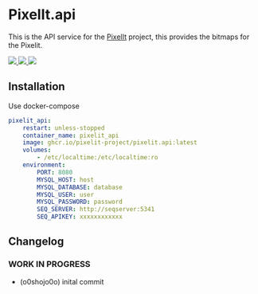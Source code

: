 # PixelIt.api

This is the API service for the [PixelIt](https://github.com/pixelit-project/PixelIt) project, this provides the bitmaps for the Pixelit.
  
<a href="https://t.me/pixelitdisplay">
    <img src="https://img.shields.io/endpoint?label=Telegram&style=for-the-badge&url=https%3A%2F%2Frunkit.io%2Fdamiankrawczyk%2Ftelegram-badge%2Fbranches%2Fmaster%3Furl%3Dhttps%3A%2F%2Ft.me%2Fpixelitdisplay"/>
</a> 
<a href="https://github.com/pixelit-project/PixelIt/discussions">
    <img src="https://img.shields.io/github/discussions/pixelit-project/PixelIt?&logo=github&label=GitHub%20Discussions&style=for-the-badge"/>
</a> 
<a href="https://discord.gg/JHE9P9zczW">
    <img src="https://img.shields.io/discord/558849582377861122?logo=discord&label=Discrod&style=for-the-badge"/>
</a> 


## Installation

Use docker-compose

```yml
pixelit_api:
    restart: unless-stopped
    container_name: pixelit_api
    image: ghcr.io/pixelit-project/pixelit.api:latest
    volumes:
        - /etc/localtime:/etc/localtime:ro
    environment:
        PORT: 8080
        MYSQL_HOST: host
        MYSQL_DATABASE: database
        MYSQL_USER: user
        MYSQL_PASSWORD: password
        SEQ_SERVER: http://seqserver:5341
        SEQ_APIKEY: xxxxxxxxxxxx
```

<!--
### **WORK IN PROGRESS**
-->
## Changelog

### **WORK IN PROGRESS**

-   (o0shojo0o) inital commit
